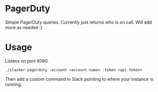 # PagerDuty
Simple PagerDuty queries.  Currently just returns who is on call.  Will add more as needed :)

# Usage
Listens on port 8080.

```
./slacker-pagerduty -account <account-name> -token <api-token>
```

Then add a custom command in Slack pointing to where your instance is running.
